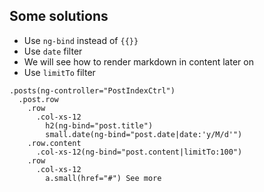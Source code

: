 ## Some solutions

* Use `ng-bind` instead of `{{}}`
* Use `date` filter
* We will see how to render markdown in content later on
* Use `limitTo` filter

```slim
.posts(ng-controller="PostIndexCtrl")
  .post.row
    .row
      .col-xs-12
        h2(ng-bind="post.title")
        small.date(ng-bind="post.date|date:'y/M/d'")
    .row.content
      .col-xs-12(ng-bind="post.content|limitTo:100")
    .row
      .col-xs-12
        a.small(href="#") See more
```
